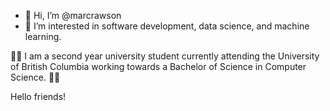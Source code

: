 - 👋 Hi, I’m @marcrawson
- 👀 I’m interested in software development, data science, and machine learning.

🌱🌱 I am a second year university student currently attending the University of British Columbia working towards a Bachelor of Science in Computer Science. 🌱🌱


<!---
marcrawson/marcrawson is a ✨ special ✨ repository because its `README.md` (this file) appears on your GitHub profile.
You can click the Preview link to take a look at your changes.
--->

Hello friends! 
